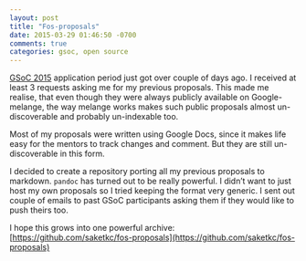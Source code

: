 ```yaml
---
layout: post
title: "Fos-proposals"
date: 2015-03-29 01:46:50 -0700
comments: true
categories: gsoc, open source
---
```


[GSoC 2015](https://www.google-melange.com/gsoc/homepage/google/gsoc2015) application
period just got over couple of days ago. I received at least 3 requests asking
me for my previous proposals. This made me realise, that even though
they were always publicly available on Google-melange, the way melange works
makes such public proposals almost un-discoverable and probably un-indexable
too.

Most of my proposals were written using Google Docs, since it makes life
easy for the mentors to track changes and comment. But they are still un-discoverable
in this form.

I decided to create a repository porting all my previous proposals to markdown.
`pandoc` has turned out to be really powerful. I didn’t want to just host my 
own proposals so I tried keeping the format very generic. I sent out couple
of emails to past GSoC participants asking them if they would like to push theirs too.

I hope this grows into one powerful archive:
[https://github.com/saketkc/fos-proposals](https://github.com/saketkc/fos-proposals)


